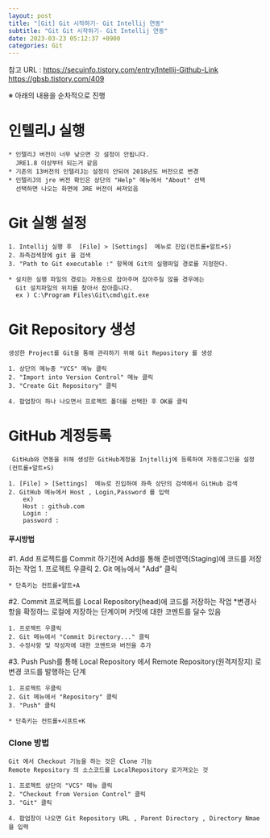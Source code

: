 ```yaml
---
layout: post
title: "[Git] Git 시작하기- Git Intellij 연동"
subtitle: "Git Git 시작하기- Git Intellij 연동"
date: 2023-03-23 05:12:37 +0900
categories: Git
---
```

참고 URL : 
	https://secuinfo.tistory.com/entry/Intellij-Github-Link
	https://gbsb.tistory.com/409

※ 아래의 내용을 순차적으로 진행


# 인텔리J 실행
	* 인텔리J 버전이 너무 낮으면 깃 설정이 안됩니다.
	  JRE1.8 이상부터 되는거 같음
	* 기존의 13버전의 인텔리J는 설정이 안되어 2018년도 버전으로 변경
	* 인텔리J의 jre 버전 확인은 상단의 "Help" 메뉴에서 "About" 선택
	  선택하면 나오는 화면에 JRE 버전이 써져있음


# Git 실행 설정
	1. Intellij 실행 후  [File] > [Settings]  메뉴로 진입(컨트롤+알트+S)
	2. 좌측검색창에 git 을 검색
	3. "Path to Git executable :" 항목에 Git의 실행파일 경로를 지정한다.

	* 설치한 실행 파일의 경로는 자동으로 잡아주며 잡아주질 않을 경우에는
	  Git 설치파일의 위치를 찾아서 잡아줍니다.
	  ex ) C:\Program Files\Git\cmd\git.exe


# Git Repository 생성

	생성한 Project를 Git을 통해 관리하기 위해 Git Repository 를 생성
	
	1. 상단의 메뉴중 "VCS" 메뉴 클릭
	2. "Import into Version Control" 메뉴 클릭
	3. "Create Git Repository" 클릭

	4. 팝업창이 하나 나오면서 프로젝트 폴더를 선택한 후 OK를 클릭





# GitHub 계정등록
	
	 GitHub와 연동을 위해 생성한 GitHub계정을 Injtellij에 등록하여 자동로그인을 설정 (컨트롤+알트+S)

	1. [File] > [Settings]  메뉴로 진입하여 좌측 상단의 검색에서 GitHub 검색
	2. GitHub 메뉴에서 Host , Login,Password 를 입력
		ex)
		Host : github.com
		Login : 
		password : 



#### 푸시방법 

#1. Add 
	프로젝트를 Commit 하기전에 Add를 통해 준비영역(Staging)에 코드를 저장하는 작업
	1. 프로젝트 우클릭
	2. Git 메뉴에서 "Add" 클릭
	
	* 단축키는 컨트롤+알트+A



#2. Commit 
	프로젝트를 Local Repository(head)에 코드를 저장하는 작업
	*변경사항을 확정하느 로컬에 저장하는 단계이며 커밋에 대한 코멘트를 달수 있음

	1. 프로젝트 우클릭
	2. Git 메뉴에서 "Commit Directory..." 클릭	
	3. 수정사항 및 작성자에 대한 코멘트와 버전을 추가

#3. Push 
	Push를 통해 Local Repository 에서 Remote Repository(원격저장지) 로 변경 코드를 발행하는 단계

	1. 프로젝트 우클릭
	2. Git 메뉴에서 "Repository" 클릭	
	3. "Push" 클릭

	* 단축키는 컨트롤+시프트+K



### Clone 방법
	Git 에서 Checkout 기능을 하는 것은 Clone 기능
	Remote Repository 의 소스코드를 LocalRepository 로가져오는 것

	1. 프로젝트 상단의 "VCS" 메뉴 클릭
	2. "Checkout from Version Control" 클릭
	3. "Git" 클릭

	4. 팝업창이 나오면 Git Repository URL , Parent Directory , Directory Nmae 을 입력



